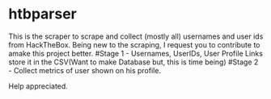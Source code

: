 # htbparser
This is the scraper to scrape and collect (mostly all) usernames and user ids from HackTheBox.
Being new to the scraping, I request you to contribute to amake this project better.
#Stage 1 - Usernames, UserIDs, User Profile Links store it in the CSV(Want to make Database but, this is time being)
#Stage 2 - Collect metrics of user shown on his profile.

Help appreciated.

